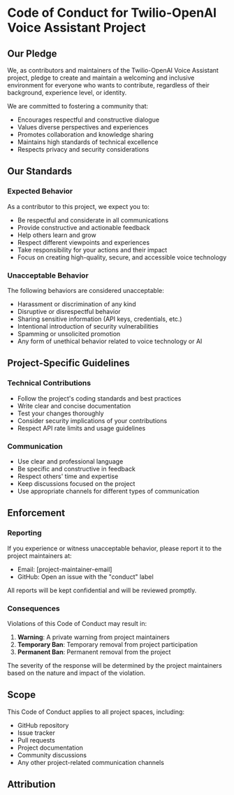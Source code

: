 # Code of Conduct for Twilio-OpenAI Voice Assistant Project

## Our Pledge

We, as contributors and maintainers of the Twilio-OpenAI Voice Assistant project, pledge to create and maintain a welcoming and inclusive environment for everyone who wants to contribute, regardless of their background, experience level, or identity.

We are committed to fostering a community that:
- Encourages respectful and constructive dialogue
- Values diverse perspectives and experiences
- Promotes collaboration and knowledge sharing
- Maintains high standards of technical excellence
- Respects privacy and security considerations

## Our Standards

### Expected Behavior

As a contributor to this project, we expect you to:

* Be respectful and considerate in all communications
* Provide constructive and actionable feedback
* Help others learn and grow
* Respect different viewpoints and experiences
* Take responsibility for your actions and their impact
* Focus on creating high-quality, secure, and accessible voice technology

### Unacceptable Behavior

The following behaviors are considered unacceptable:

* Harassment or discrimination of any kind
* Disruptive or disrespectful behavior
* Sharing sensitive information (API keys, credentials, etc.)
* Intentional introduction of security vulnerabilities
* Spamming or unsolicited promotion
* Any form of unethical behavior related to voice technology or AI

## Project-Specific Guidelines

### Technical Contributions

* Follow the project's coding standards and best practices
* Write clear and concise documentation
* Test your changes thoroughly
* Consider security implications of your contributions
* Respect API rate limits and usage guidelines

### Communication

* Use clear and professional language
* Be specific and constructive in feedback
* Respect others' time and expertise
* Keep discussions focused on the project
* Use appropriate channels for different types of communication

## Enforcement

### Reporting

If you experience or witness unacceptable behavior, please report it to the project maintainers at:
- Email: [project-maintainer-email]
- GitHub: Open an issue with the "conduct" label

All reports will be kept confidential and will be reviewed promptly.

### Consequences

Violations of this Code of Conduct may result in:

1. **Warning**: A private warning from project maintainers
2. **Temporary Ban**: Temporary removal from project participation
3. **Permanent Ban**: Permanent removal from the project

The severity of the response will be determined by the project maintainers based on the nature and impact of the violation.

## Scope

This Code of Conduct applies to all project spaces, including:
- GitHub repository
- Issue tracker
- Pull requests
- Project documentation
- Community discussions
- Any other project-related communication channels

## Attribution

